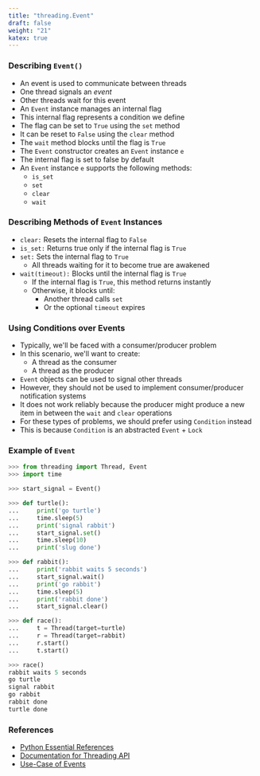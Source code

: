 ```yaml
---
title: "threading.Event"
draft: false
weight: "21"
katex: true
---
```


### Describing `Event()`
- An event is used to communicate between threads
- One thread signals an *event*
- Other threads wait for this event
- An `Event` instance manages an internal flag
- This internal flag represents a condition we define
- The flag can be set to `True` using the `set` method
- It can be reset to `False` using the `clear` method
- The `wait` method blocks until the flag is `True`
- The `Event` constructor creates an `Event` instance `e`
- The internal flag is set to false by default
- An `Event` instance `e` supports the following methods:
	- `is_set`
	- `set`
	- `clear`
	- `wait`

### Describing Methods of `Event` Instances
- `clear:` Resets the internal flag to `False`
- `is_set:` Returns true only if the internal flag is `True`
- `set:` Sets the internal flag to `True`
	- All threads waiting for it to become true are awakened
- `wait(timeout):` Blocks until the internal flag is `True`
	- If the internal flag is `True`, this method returns instantly
	- Otherwise, it blocks until:
		- Another thread calls `set`
		- Or the optional `timeout` expires

### Using Conditions over Events
- Typically, we'll be faced with a consumer/producer problem
- In this scenario, we'll want to create:
	- A thread as the consumer
	- A thread as the producer
- `Event` objects can be used to signal other threads
- However, they should not be used to implement consumer/producer notification systems
- It does not work reliably because the producer might produce a new item in between the `wait` and `clear` operations
- For these types of problems, we should prefer using `Condition` instead
- This is because `Condition` is an abstracted `Event` + `Lock`

### Example of `Event`

```python
>>> from threading import Thread, Event
>>> import time

>>> start_signal = Event()

>>> def turtle():
...     print('go turtle')
...     time.sleep(5)
...     print('signal rabbit')
...     start_signal.set()
...     time.sleep(10)
...     print('slug done')

>>> def rabbit():
...     print('rabbit waits 5 seconds')
...     start_signal.wait()
...     print('go rabbit')
...     time.sleep(5)
...     print('rabbit done')
...     start_signal.clear()

>>> def race():
...     t = Thread(target=turtle)
...     r = Thread(target=rabbit)
...     r.start()
...     t.start()

>>> race()
rabbit waits 5 seconds
go turtle
signal rabbit
go rabbit
rabbit done
turtle done
```

### References
- [Python Essential References](http://index-of.co.uk/Python/Python%20Essential%20Reference,%20Fourth%20Edition.pdf)
- [Documentation for Threading API](https://docs.python.org/3/library/threading.html)
- [Use-Case of Events](https://stackoverflow.com/a/7424818/12777044)
